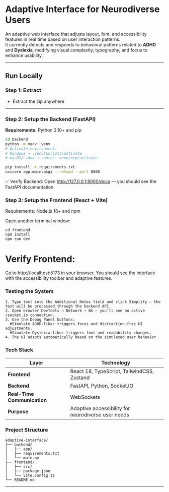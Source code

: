 # Adaptive Interface for Neurodiverse Users

An adaptive web interface that adjusts layout, font, and accessibility features in real time based on user interaction patterns.  
It currently detects and responds to behavioral patterns related to **ADHD** and **Dyslexia**, modifying visual complexity, typography, and focus to enhance usability.

---

## Run Locally

### Step 1: Extract
- Extract the zip anywhere

---

### Step 2: Setup the Backend (FastAPI)

**Requirements:** Python 3.10+ and pip

```bash
cd backend
python -m venv .venv
# Activate environment:
# Windows → .venv\Scripts\activate
# macOS/Linux → source .venv/bin/activate

pip install -r requirements.txt
uvicorn app.main:asgi --reload --port 8000
```

✅ Verify Backend:
Open http://127.0.0.1:8000/docs
 — you should see the FastAPI documentation.

### Step 3: Setup the Frontend (React + Vite)

Requirements: Node.js 18+ and npm

Open another terminal window:
```
cd frontend
npm install
npm run dev
```

# Verify Frontend:
Go to http://localhost:5173
 in your browser.
You should see the interface with the accessibility toolbar and adaptive features.


### Testing the System
```
1. Type text into the Additional Notes field and click Simplify — the text will be processed through the backend API.
2. Open browser DevTools → Network → WS — you’ll see an active /socket.io connection.
3. Use the Debug Panel buttons:
  #Simulate ADHD-like: triggers focus and distraction-free UI adjustments.
  #Simulate Dyslexia-like: triggers font and readability changes.
4. The UI adapts automatically based on the simulated user behavior.
```
### Tech Stack
| Layer                       | Technology                                         |
| --------------------------- | -------------------------------------------------- |
| **Frontend**                | React 18, TypeScript, TailwindCSS, Zustand         |
| **Backend**                 | FastAPI, Python, Socket.IO                         |
| **Real-Time Communication** | WebSockets                                         |
| **Purpose**                 | Adaptive accessibility for neurodiverse user needs |



### Project Structure
```
adaptive-interface/
├── backend/
│   ├── app/
│   ├── requirements.txt
│   └── main.py
├── frontend/
│   ├── src/
│   ├── package.json
│   └── vite.config.ts
└── README.md
```
---
